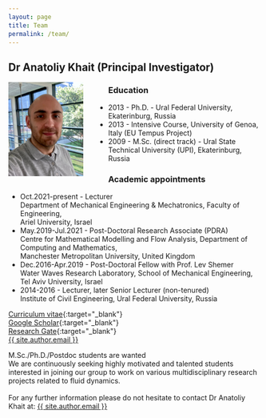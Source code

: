 ```yaml
---
layout: page
title: Team
permalink: /team/
---
```


## Dr Anatoliy Khait (Principal Investigator)

<img style="padding-right: 50px; float: left;" width="150px"
     alt="Dr Anatoliy Khait"
     src="/img/photo_AK.jpg">

### Education

- 2013 - Ph.D. - Ural Federal University, Ekaterinburg, Russia
- 2013 - Intensive Course, University of Genoa, Italy (EU Tempus Project)
- 2009 - M.Sc. (direct track) - Ural State Technical University (UPI), Ekaterinburg, Russia

### Academic appointments

- Oct.2021-present - Lecturer\
  Department of Mechanical Engineering & Mechatronics, Faculty of Engineering,\
  Ariel University, Israel
- May.2019-Jul.2021 - Post-Doctoral Research Associate (PDRA)\
  Centre for Mathematical Modelling and Flow Analysis, Department of Computing and Mathematics,\
  Manchester Metropolitan University, United Kingdom
- Dec.2016-Apr.2019 - Post-Doctoral Fellow with Prof. Lev Shemer\
  Water Waves Research Laboratory, School of Mechanical Engineering,\
  Tel Aviv University, Israel
- 2014-2016 - Lecturer, later Senior Lecturer (non-tenured)\
  Institute of Civil Engineering, Ural Federal University, Russia

[Curriculum vitae](/cv.pdf){:target="_blank"}<br>
[Google Scholar](https://scholar.google.com/citations?user=rb43D9MAAAAJ){:target="_blank"}<br>
[Research Gate](http://www.researchgate.net/profile/Anatoliy_Khait){:target="_blank"}<br>
<a class="u-email" href="mailto:{{ site.author.email }}">{{ site.author.email }}</a>

<div class="div-wanted">
M.Sc./Ph.D./Postdoc students are wanted

<div class="div-wanted-2">
We are continuously seeking highly motivated and talented students interested in 
joining our group to work on various multidisciplinary research projects
related to fluid dynamics.
<br><br>
For any further information please do not hesitate to contact Dr Anatoliy Khait at:
<a class="u-email" href="mailto:{{ site.author.email }}">{{ site.author.email }}</a>
</div>
</div>